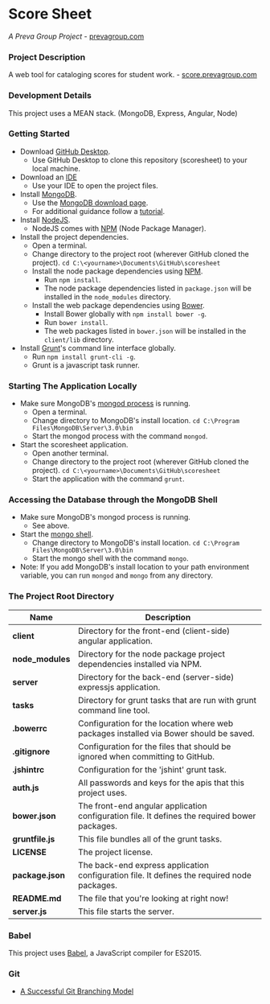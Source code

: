 # Score Sheet

*A Preva Group Project* - [prevagroup.com](http://prevagroup.com)

### Project Description

A web tool for cataloging scores for student work. - [score.prevagroup.com](http://score.prevagroup.com)

### Development Details
This project uses a MEAN stack. (MongoDB, Express, Angular, Node)

### Getting Started
* Download [GitHub Desktop](https://desktop.github.com/).
  * Use GitHub Desktop to clone this repository (scoresheet) to your local machine.
* Download an [IDE](http://paulb.gd/comparing-nodejs-ides/)
  * Use your IDE to open the project files.
* Install [MongoDB](https://www.mongodb.org/downloads#production).
  * Use the [MongoDB download page](https://www.mongodb.org/downloads#production).
  * For additional guidance follow a [tutorial](https://docs.mongodb.org/manual/administration/install-community/).
* Install [NodeJS](https://nodejs.org/en/).
  * NodeJS comes with [NPM](https://www.npmjs.com/) (Node Package Manager).
* Install the project dependencies.
  * Open a terminal.
  * Change directory to the project root (wherever GitHub cloned the project). `cd C:\<yourname>\Documents\GitHub\scoresheet`
  * Install the node package dependencies using [NPM](https://www.npmjs.com/).
    * Run `npm install`.
    * The node package dependencies listed in `package.json` will be installed in the `node_modules` directory.
  * Install the web package dependencies using [Bower](http://bower.io/).
    * Install Bower globally with `npm install bower -g`.
    * Run `bower install`.
    * The web packages listed in `bower.json` will be installed in the `client/lib` directory.
* Install [Grunt](http://gruntjs.com/)'s command line interface globally.
  * Run `npm install grunt-cli -g`.
  * Grunt is a javascript task runner.

### Starting The Application Locally
* Make sure MongoDB's [mongod process](https://docs.mongodb.org/manual/reference/program/mongod/) is running.
  * Open a terminal.
  * Change directory to MongoDB's install location. `cd C:\Program Files\MongoDB\Server\3.0\bin`
  * Start the mongod process with the command `mongod`.
* Start the scoresheet application.
  * Open another terminal.
  * Change directory to the project root (wherever GitHub cloned the project). `cd C:\<yourname>\Documents\GitHub\scoresheet`
  * Start the application with the command `grunt`.

### Accessing the Database through the MongoDB Shell
* Make sure MongoDB's mongod process is running.
  * See above.
* Start the [mongo shell](https://docs.mongodb.org/manual/reference/program/mongo/).
  * Change directory to MongoDB's install location. `cd C:\Program Files\MongoDB\Server\3.0\bin`
  * Start the mongo shell with the command `mongo`.
* Note: If you add MongoDB's install location to your path environment variable, you can run `mongod` and `mongo` from any directory.

### The Project Root Directory
| Name | Description |
| ---- | ----------- |
| **client** | Directory for the front-end (client-side) angular application. |
| **node_modules** | Directory for the node package project dependencies installed via NPM. |
| **server** | Directory for the back-end (server-side) expressjs application. |
| **tasks** | Directory for grunt tasks that are run with grunt command line tool. |
| **.bowerrc** | Configuration for the location where web packages installed via Bower should be saved. |
| **.gitignore** | Configuration for the files that should be ignored when committing to GitHub. |
| **.jshintrc** | Configuration for the 'jshint' grunt task. |
| **auth.js** | All passwords and keys for the apis that this project uses. |
| **bower.json** | The front-end angular application configuration file. It defines the required bower packages. |
| **gruntfile.js** | This file bundles all of the grunt tasks. |
| **LICENSE** | The project license. |
| **package.json** | The back-end express application configuration file. It defines the required node packages. |
| **README.md** | The file that you're looking at right now! |
| **server.js** | This file starts the server. |

### Babel

This project uses [Babel](https://babeljs.io/), a JavaScript compiler for ES2015.

### Git
* [A Successful Git Branching Model](http://nvie.com/posts/a-successful-git-branching-model/)